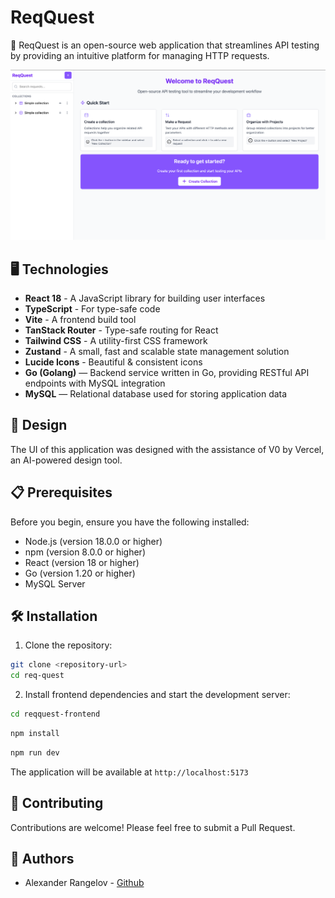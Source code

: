 # ReqQuest

🚀 ReqQuest is an open-source web application that streamlines API testing by providing an intuitive platform for managing HTTP requests.

![img alt](reqquest-frontend/public/app-screenshot-1.png)

## 🖥️ Technologies

- **React 18** - A JavaScript library for building user interfaces
- **TypeScript** - For type-safe code
- **Vite** - A frontend build tool
- **TanStack Router** - Type-safe routing for React
- **Tailwind CSS** - A utility-first CSS framework
- **Zustand** - A small, fast and scalable state management solution
- **Lucide Icons** - Beautiful & consistent icons
- **Go (Golang)** — Backend service written in Go, providing RESTful API endpoints with MySQL integration
- **MySQL** — Relational database used for storing application data

## 🎨 Design

The UI of this application was designed with the assistance of V0 by Vercel, an AI-powered design tool.

## 📋 Prerequisites

Before you begin, ensure you have the following installed:

- Node.js (version 18.0.0 or higher)
- npm (version 8.0.0 or higher)
- React (version 18 or higher)
- Go (version 1.20 or higher)
- MySQL Server

## 🛠️ Installation

1. Clone the repository:

```bash
git clone <repository-url>
cd req-quest
```

2. Install frontend dependencies and start the development server:

```bash
cd reqquest-frontend
```

```bash
npm install
```

```bash
npm run dev
```

The application will be available at `http://localhost:5173`

## 🤝 Contributing

Contributions are welcome! Please feel free to submit a Pull Request.

## 👥 Authors

- Alexander Rangelov - [Github](https://github.com/arangelovv)
